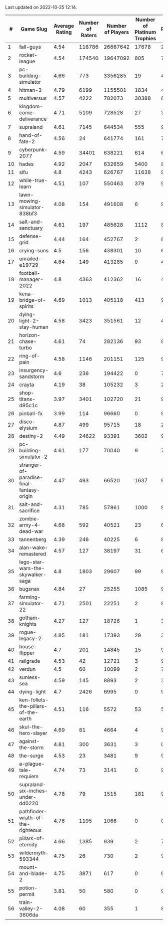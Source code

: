 Last updated on 2022-10-25 12:14.


|#|Game Slug|Average Rating|Number of Raters|Number of Players|Number of Platinum Trophies|Max Rarity (%)|
|---|---|---|---|---|---|---|
|1|fall-guys|4.54|118786|26667642|17678|2|
|2|rocket-league|4.54|174540|19647092|805|75|
|3|pc-building-simulator|4.66|773|3356285|19|47|
|4|hitman-3|4.79|6199|1155501|1834|48|
|5|multiversus|4.57|4222|782073|30388|80|
|6|kingdom-come-deliverance|4.71|5109|728528|27|30|
|7|supraland|4.61|7145|644534|555|99|
|8|hand-of-fate-2|4.56|24|641774|161|72|
|9|cyberpunk-2077|4.59|34401|638221|614|61|
|10|hades|4.92|2047|632659|5400|89|
|11|sifu|4.8|4243|626767|11638|96|
|12|while-true-learn|4.51|107|550463|379|93|
|13|lawn-mowing-simulator-838bf3|4.08|154|491608|6|90|
|14|salt-and-sanctuary|4.61|197|485628|1112|83|
|15|defense-grid|4.44|164|452767|2|80|
|16|crying-suns|4.5|156|438301|10|65|
|17|unrailed-e19729|4.64|149|413285|0|40|
|18|football-manager-2022|4.8|4363|412362|16|48|
|19|kena-bridge-of-spirits|4.69|1013|405118|413|94|
|20|dying-light-2-stay-human|4.58|3423|351561|12|48|
|21|horizon-chase-turbo|4.61|74|282136|93|83|
|22|ring-of-pain|4.58|1146|201151|125|97|
|23|insurgency-sandstorm|4.6|236|194422|0|7|
|24|crayta|4.19|38|105232|3|23|
|25|shop-titans-d95c1c|3.97|3401|102720|21|98|
|26|pinball-fx|3.99|114|96660|0|85|
|27|disco-elysium|4.87|499|95715|18|28|
|28|destiny-2|4.49|24622|93391|3602|96|
|29|pc-building-simulator-2|4.61|177|70040|9|74|
|30|stranger-of-paradise-final-fantasy-origin|4.47|493|66520|1637|98|
|31|salt-and-sacrifice|4.31|785|57861|1000|91|
|32|zombie-army-4-dead-war|4.68|592|40521|23|66|
|33|tannenberg|4.39|246|40225|6|82|
|34|alan-wake-remastered|4.57|127|38197|31|6|
|35|lego-star-wars-the-skywalker-saga|4.8|1803|29607|99|98|
|36|bugsnax|4.84|27|25255|1085|97|
|37|farming-simulator-22|4.71|2501|22251|2|82|
|38|gotham-knights|4.27|127|18726|1|35|
|39|rogue-legacy-2|4.85|181|17393|29|36|
|40|house-flipper|4.7|201|14845|15|93|
|41|railgrade|4.53|42|12721|3|98|
|42|verdun|4.5|60|10099|2|70|
|43|sunless-sea|4.59|145|8893|2|37|
|44|dying-light|4.7|2426|6995|0|96|
|45|ken-follets-the-pillars-of-the-earth|4.51|116|5572|53|54|
|46|skul-the-hero-slayer|4.69|81|4664|4|96|
|47|against-the-storm|4.81|300|3631|3|0.1|
|48|the-surge|4.53|23|3481|9|94|
|49|a-plague-tale-requiem|4.74|73|3141|0|90|
|50|supraland-six-inches-under-dd0220|4.78|79|1515|181|99|
|51|pathfinder-wrath-of-the-righteous|4.76|1195|1066|0|0.1|
|52|pillars-of-eternity|4.66|1385|939|2|79|
|53|wildermyth-593344|4.75|26|730|2|91|
|54|mount-and-blade-2|4.75|3871|617|0|9|
|55|potion-permit|3.81|50|580|0|97|
|56|train-valley-2-3606da|4.08|60|355|1|88|
